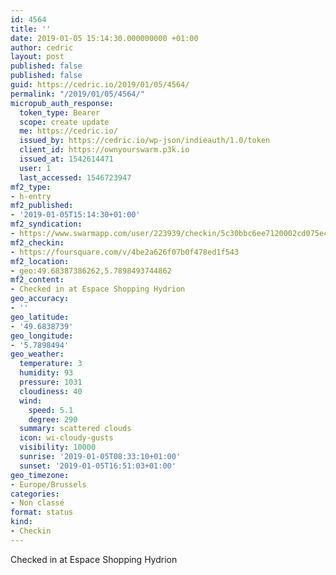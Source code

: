 ```yaml
---
id: 4564
title: ''
date: 2019-01-05 15:14:30.000000000 +01:00
author: cedric
layout: post
published: false
published: false
guid: https://cedric.io/2019/01/05/4564/
permalink: "/2019/01/05/4564/"
micropub_auth_response:
  token_type: Bearer
  scope: create update
  me: https://cedric.io/
  issued_by: https://cedric.io/wp-json/indieauth/1.0/token
  client_id: https://ownyourswarm.p3k.io
  issued_at: 1542614471
  user: 1
  last_accessed: 1546723947
mf2_type:
- h-entry
mf2_published:
- '2019-01-05T15:14:30+01:00'
mf2_syndication:
- https://www.swarmapp.com/user/223939/checkin/5c30bbc6ee7120002cd075e4
mf2_checkin:
- https://foursquare.com/v/4be2a626f07b0f478ed1f543
mf2_location:
- geo:49.68387386262,5.7898493744862
mf2_content:
- Checked in at Espace Shopping Hydrion
geo_accuracy:
- ''
geo_latitude:
- '49.6838739'
geo_longitude:
- '5.7898494'
geo_weather:
  temperature: 3
  humidity: 93
  pressure: 1031
  cloudiness: 40
  wind:
    speed: 5.1
    degree: 290
  summary: scattered clouds
  icon: wi-cloudy-gusts
  visibility: 10000
  sunrise: '2019-01-05T08:33:10+01:00'
  sunset: '2019-01-05T16:51:03+01:00'
geo_timezone:
- Europe/Brussels
categories:
- Non classé
format: status
kind:
- Checkin
---
```

Checked in at Espace Shopping Hydrion